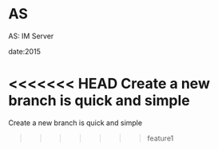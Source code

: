 # AS
AS: IM Server

date:2015

<<<<<<< HEAD
Create a new branch is quick and simple
=======
Create a new branch is quick and simple
>>>>>>> feature1
